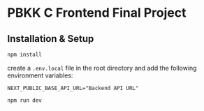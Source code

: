 # PBKK C Frontend Final Project

## Installation & Setup
```bash
npm install
```
create a `.env.local` file in the root directory and add the following environment variables:
```
NEXT_PUBLIC_BASE_API_URL="Backend API URL"
```
```bash
npm run dev
```